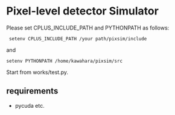 # Pixel-level detector Simulator

Please set CPLUS_INCLUDE_PATH and PYTHONPATH as follows:


```
 setenv CPLUS_INCLUDE_PATH /your path/pixsim/include
```

and

```
setenv PYTHONPATH /home/kawahara/pixsim/src
```

Start from works/test.py.


## requirements
- pycuda etc.
